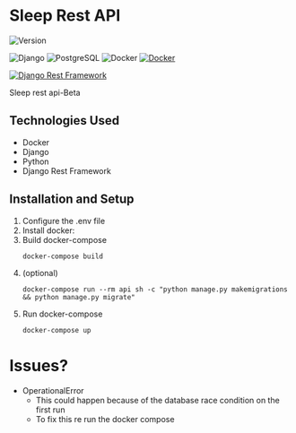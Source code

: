 # Sleep Rest API
![Version](https://img.shields.io/badge/version-0.0.1--beta-orange)

![Django](https://img.shields.io/badge/Django-orange?style=for-the-badge&logo=django)
![PostgreSQL](https://img.shields.io/badge/PostgreSQL-blue?style=for-the-badge&logo=postgresql)
![Docker](https://img.shields.io/badge/Docker-blue?style=for-the-badge&logo=docker)
[![Docker](https://img.shields.io/badge/docker-blue?logo=docker)](https://www.docker.com/)



[![Django Rest Framework](https://img.shields.io/badge/django%20rest%20framework-blue)](https://www.django-rest-framework.org/)


Sleep rest api-Beta

## Technologies Used

- Docker
- Django
- Python
- Django Rest Framework

## Installation and Setup

1. Configure the .env file
2. Install docker:
3. Build docker-compose
   ```shell
   docker-compose build
3. (optional)
    ```
    docker-compose run --rm api sh -c "python manage.py makemigrations && python manage.py migrate"
4. Run docker-compose
    ```shell
    docker-compose up

# Issues?
- OperationalError
    - This could happen because of the database race condition on the first run
    - To fix this re run the docker compose
